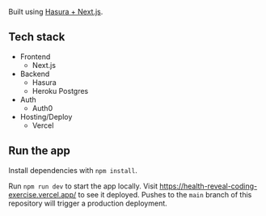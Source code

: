Built using [Hasura + Next.js](https://hasura.io/learn/graphql/nextjs-fullstack-serverless/introduction).

Tech stack
----------

- Frontend
    - Next.js
- Backend
    - Hasura
    - Heroku Postgres
- Auth
    - Auth0
- Hosting/Deploy
  - Vercel

Run the app
-----------
Install dependencies with `npm install`.

Run `npm run dev` to start the app locally. Visit https://health-reveal-coding-exercise.vercel.app/ to see it deployed. Pushes to the `main` branch of this repository will trigger a production deployment.
